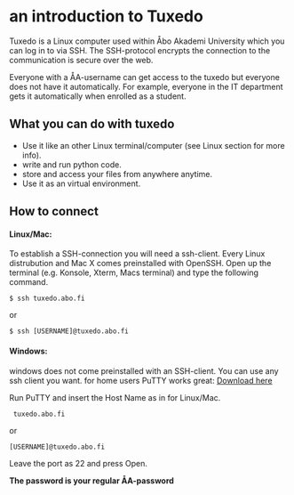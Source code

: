 # an introduction to Tuxedo
Tuxedo is a Linux computer used within Åbo Akademi University which you can log in to via SSH.
The SSH-protocol encrypts the connection to the communication is secure over the web.

Everyone with a ÅA-username can get access to the tuxedo but everyone does not have it automatically.
For example, everyone in the IT department gets it automatically when enrolled as a student.

## What you can do with tuxedo

* Use it like an other Linux terminal/computer (see Linux section for more info).
* write and run python code.
* store and access your files from anywhere anytime.
* Use it as an virtual environment.

## How to connect
#### Linux/Mac:
To establish a SSH-connection you will need a ssh-client. Every Linux distrubution and Mac X comes preinstalled with OpenSSH.
Open up the terminal (e.g. Konsole, Xterm, Macs terminal) and type the following command.

  `$ ssh tuxedo.abo.fi`
  
or

  `$ ssh [USERNAME]@tuxedo.abo.fi`

#### Windows:
windows does not come preinstalled with an SSH-client. You can use any ssh client you want.
for home users PuTTY works great: [Download here](https://the.earth.li/~sgtatham/putty/)

Run PuTTY and insert the Host Name as in for Linux/Mac.

` tuxedo.abo.fi`

or

` [USERNAME]@tuxedo.abo.fi `

Leave the port as 22 and press Open.

**The password is your regular ÅA-password**

